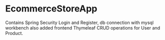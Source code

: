 # EcommerceStoreApp
Contains Spring Security Login and Register, db connection with mysql workbench also added frontend Thymeleaf CRUD operations for User and Product.
